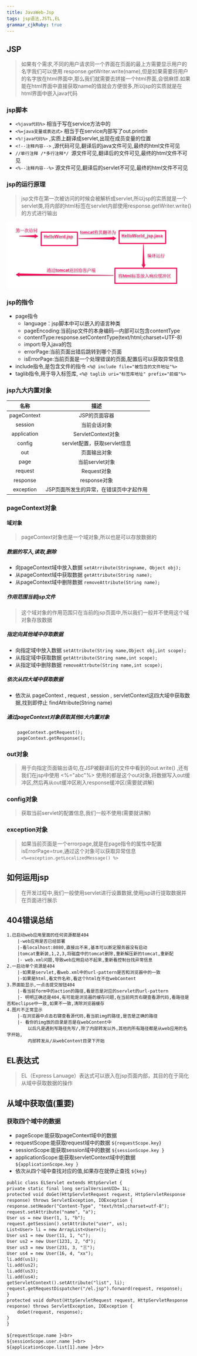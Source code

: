 ```yaml
---
title: JavaWeb-Jsp
tags: jsp语法,JSTL,EL
grammar_cjkRuby: true
---
```

## JSP

> 如果有个需求,不同的用户请求同一个界面在页面的最上方需要显示用户的名字我们可以使用
> response.getWriter.write(name),但是如果需要将用户的名字放在html界面中,那么我们就需要去拼接一个html界面,会很麻烦.如果能在html界面中直接获取name的值就会方便很多,所以jsp的实质就是在html界面中嵌入java代码

### jsp脚本

- `<%java代码%>` 相当于写在service方法中的
- `<%=java变量或表达式>` 相当于在service内部写了out.println
- `<%!java代码%>` ,实质上翻译成servlet,出现在成员变量的位置
- `<!--注释内容-->` ,源代码可见,翻译后的java文件可见,最终的html文件可见
- `//单行注释 /*多行注释*/ `源文件可见,翻译后的文件可见,最终的html文件不可见
- `<%--注释内容--%>` 源文件可见,翻译后的servlet不可见,最终的html文件不可见

### jsp的运行原理

> jsp文件在第一次被访问的时候会被解析成servlet,所以jsp的实质就是一个servlet类,将内部的html标签在servlet内部使用response.getWriter.write()的方式进行输出

![jsp运行原理][1]

### jsp的指令

- page指令
	- language：jsp脚本中可以嵌入的语言种类
	- pageEncoding:当前jsp文件的本身编码—内部可以包含contentType
	- contentType:response.setContentType(text/html;charset=UTF-8)
	- import:导入java的包
	- errorPage:当前页面出错后跳转到哪个页面
	- isErrorPage:当前页面是一个处理错误的页面,配置后可以获取异常信息
- include指令,是包含文件的指令 `<%@ include file="被包含的文件地址"%>`
- taglib指令,用于导入标签库, `<%@ taglib uri="标签库地址" prefix="前缀"%>`

### jsp九大内置对象

| 名称    |  描述   |
| :---: | :---: |
|  pageContext   |  JSP的页面容器   |
|  session   |  当前会话对象   |
|   application  |   ServletContext对象  |
|  config   | servlet配置，获取servlet信息    |
|   out  |  页面输出对象   |
|  page   |  当前servlet对象   |
|  request   |  Request对象   |
|    response |  response对象   |
|   exception  |  JSP页面所发生的异常，在错误页中才起作用   |

### pageContext对象

#### 域对象

> pageContext对象也是一个域对象,所以也是可以存放数据的

##### 数据的写入,读取,删除

- 向pageContext域中放入数据 `setAtrribute(Stringname, Object obj);`
- 从pageContext域中获取数据 `getAttribute(String name);`
- 从pageContext域中删除数据 `removeAttribute(String name);`

##### 作用范围当前jsp文件

> 这个域对象的作用范围只在当前的jsp页面中,所以我们一般并不使用这个域对象存放数据

##### 指定向其他域中存取数据

- 向指定域中放入数据 `setAttribute(String name,Object obj,int scope);`
- 从指定域中获取数据 `getAttribute(String name,int scope);`
- 从指定域中删除数据 `removeAttrbute(String name,int scope);`

##### 依次从四大域中获取数据

- 依次从 pageContext , request , session , servletContext这四大域中获取数据,找到即停止 findAttribute(String name)
##### 通过pageContext对象获取其他8大内置对象

``` stylus
	pageContext.getRequest();
	pageContext.getResponse();
```
### out对象

> 用于向指定页面输出语句,在JSP被翻译后的文件中看到的out.write() ,还有我们在jsp中使用 <%="abc"%> 使用的都是这个out对象,将数据写入out缓冲区,然后再从out缓冲区刷入response缓冲区(需要就讲解)

### config对象

> 获取当前servlet的配置信息,我们一般不使用(需要就讲解)

### exception对象

> 如果当前页面是一个errorpage,就是在page指令的属性中配置isErrorPage=true,通过这个对象可以获取异常信息`<%=exception.getLocalizedMessage() %>`

## 如何运用jsp

> 在开发过程中,我们一般使用servlet进行设置数据,使用jsp进行提取数据并在页面进行展示

## 404错误总结

``` stylus
1.已启动web应用里面的任何资源都是404
	|-web应用是否已经部署
	|-看localhost:8080,直接出不来,基本可以断定服务器没有启动
	|tomcat重新装,1,2,3,将磁盘中的tomcat删除,重新解压新的tomcat,重新配
	|- web.xml问题,导致web应用启动不起来,重新看控制台找异常信息
2.一启动单个资源是404
	|-如果是servlet,看web.xml中的url-pattern是否和浏览器中的一致
	|-如果是html,看文件名称,看这个html在不在webContent
3.界面能显示,一点击提交按钮404
	|-看当前form中的action的路径,看是否是对应的servlet的url-pattern
	|- 明明正确还是404,有可能是浏览器的缓存问题,在当前网页右键查看源代码,看路径是否和eclipse中一致,如果不一致,清除浏览器缓存
4.图片不正常显示
	|-在浏览器中点击右键查看源代码,看当前img的路径,是否是正确的路径
	|- 看你的img放的目录是否是在webContent中
		以后凡是遇到写路径先写/,除了内部转发以外,其他的所有路径都是从web应用的名字开始,
		内部转发从/从webContent目录下开始
```

## EL表达式

> EL（Express Lanuage）表达式可以嵌入在jsp页面内部，其目的在于简化从域中获取数据的操作

## 从域中获取值(重要)

### 获取四个域中的数据

- pageScope:能获取pageContext域中的数据
- requestScope:能获取request域中的数据 `${requestScope.key}`
- sessionScope:能获取session域中的数据 `${sessionScope.key }`
- applicationScope:能获取servletContext域中的数据 `${applicationScope.key }`
- 依次从四个域中查找对应的值,如果存在就停止查找 `${key}`


``` stylus
public class ELServlet extends HttpServlet {
private static final long serialVersionUID= 1L;
protected void doGet(HttpServletRequest request, HttpServletResponse response) throws ServletException, IOException {
response.setHeader("Content-Type", "text/html;charset=utf-8");
request.setAttribute("name", "a");
User us = new User(1, 1, "b");
request.getSession().setAttribute("user", us);
List<User> li = new ArrayList<User>();
User us1 = new User(11, 1, "c");
User us2 = new User(1231, 2, "d");
User us3 = new User(231, 3, "三");
User us4 = new User(16, 4, "xx");
li.add(us1);
li.add(us2);
li.add(us3);
li.add(us4);
getServletContext().setAttribute("list", li);
request.getRequestDispatcher("/el.jsp").forward(request, response);
}
protected void doPost(HttpServletRequest request, HttpServletResponse response) throws ServletException, IOException {
	doGet(request, response);
}
}

${requestScope.name }<br>
${sessionScope.user.name }<br>
${applicationScope.list[1].name }<br>
```



[1]:https://www.github.com/xiesen310/notes_Images/raw/master/images/1500382604846.jpg